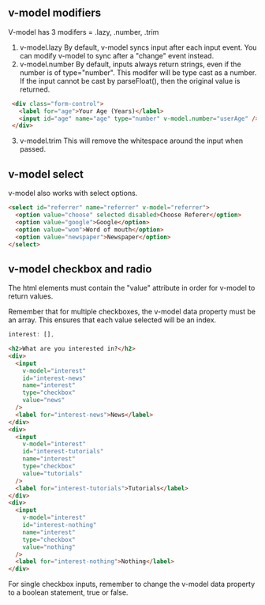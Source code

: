## v-model modifiers
V-model has 3 modifers = .lazy, .number, .trim

1. v-model.lazy
   By default, v-model syncs input after each input event. You can modify v-model to sync
   after a "change" event instead.
2. v-model.number
   By default, inputs always return strings, even if the number is of type="number". This
   modifer will be type cast as a number. If the input cannot be cast by parseFloat(),
   then the original value is returned.
  ```html
   <div class="form-control">
     <label for="age">Your Age (Years)</label>
     <input id="age" name="age" type="number" v-model.number="userAge" />
   </div>
  ```
3. v-model.trim
   This will remove the whitespace around the input when passed.


## v-model select
v-model also works with select options.

```html
<select id="referrer" name="referrer" v-model="referrer">
  <option value="choose" selected disabled>Choose Referer</option>
  <option value="google">Google</option>
  <option value="wom">Word of mouth</option>
  <option value="newspaper">Newspaper</option>
</select>
```

## v-model checkbox and radio
The html elements must contain the "value" attribute in order for v-model to return
values.

Remember that for multiple checkboxes, the v-model data property must be an array. This
ensures that each value selected will be an index.
```js
interest: [],
```
```html
<h2>What are you interested in?</h2>
<div>
  <input
    v-model="interest"
    id="interest-news"
    name="interest"
    type="checkbox"
    value="news"
  />
  <label for="interest-news">News</label>
</div>
<div>
  <input
    v-model="interest"
    id="interest-tutorials"
    name="interest"
    type="checkbox"
    value="tutorials"
  />
  <label for="interest-tutorials">Tutorials</label>
</div>
<div>
  <input
    v-model="interest"
    id="interest-nothing"
    name="interest"
    type="checkbox"
    value="nothing"
  />
  <label for="interest-nothing">Nothing</label>
</div>
```

For single checkbox inputs, remember to change the v-model data property to a boolean
statement, true or false.


